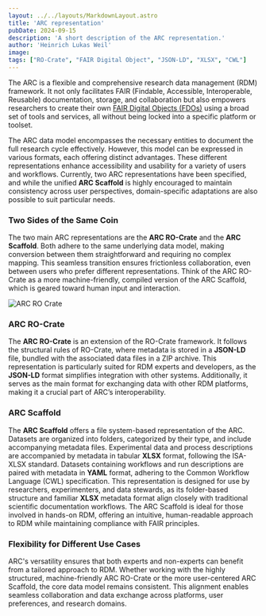 ```yaml
---
layout: ../../layouts/MarkdownLayout.astro
title: 'ARC representation'
pubDate: 2024-09-15
description: 'A short description of the ARC representation.'
author: 'Heinrich Lukas Weil'
image:
tags: ["RO-Crate", "FAIR Digital Object", "JSON-LD", "XLSX", "CWL"]
---
```


The ARC is a flexible and comprehensive research data management (RDM) framework. It not only facilitates FAIR (Findable, Accessible, Interoperable, Reusable) documentation, storage, and collaboration but also empowers researchers to create their own [FAIR Digital Objects (FDOs)](/arc-website/details/arc-fdo) using a broad set of tools and services, all without being locked into a specific platform or toolset.

The ARC data model encompasses the necessary entities to document the full research cycle effectively. However, this model can be expressed in various formats, each offering distinct advantages. These different representations enhance accessibility and usability for a variety of users and workflows. Currently, two ARC representations have been specified, and while the unified **ARC Scaffold** is highly encouraged to maintain consistency across user perspectives, domain-specific adaptations are also possible to suit particular needs.

### Two Sides of the Same Coin

The two main ARC representations are the **ARC RO-Crate** and the **ARC Scaffold**. Both adhere to the same underlying data model, making conversion between them straightforward and requiring no complex mapping. This seamless transition ensures frictionless collaboration, even between users who prefer different representations. Think of the ARC RO-Crate as a more machine-friendly, compiled version of the ARC Scaffold, which is geared toward human input and interaction.

![ARC RO Crate](/arc-website/ro-crate-vs-scaffold.png)

### ARC RO-Crate

The **ARC RO-Crate** is an extension of the RO-Crate framework. It follows the structural rules of RO-Crate, where metadata is stored in a **JSON-LD** file, bundled with the associated data files in a ZIP archive. This representation is particularly suited for RDM experts and developers, as the **JSON-LD** format simplifies integration with other systems. Additionally, it serves as the main format for exchanging data with other RDM platforms, making it a crucial part of ARC’s interoperability.

### ARC Scaffold

The **ARC Scaffold** offers a file system-based representation of the ARC. Datasets are organized into folders, categorized by their type, and include accompanying metadata files. Experimental data and process descriptions are accompanied by metadata in tabular **XLSX** format, following the ISA-XLSX standard. Datasets containing workflows and run descriptions are paired with metadata in **YAML** format, adhering to the Common Workflow Language (CWL) specification. 
This representation is designed for use by researchers, experimenters, and data stewards, as its folder-based structure and familiar **XLSX** metadata format align closely with traditional scientific documentation workflows. The ARC Scaffold is ideal for those involved in hands-on RDM, offering an intuitive, human-readable approach to RDM while maintaining compliance with FAIR principles.

### Flexibility for Different Use Cases

ARC's versatility ensures that both experts and non-experts can benefit from a tailored approach to RDM. Whether working with the highly structured, machine-friendly ARC RO-Crate or the more user-centered ARC Scaffold, the core data model remains consistent. This alignment enables seamless collaboration and data exchange across platforms, user preferences, and research domains.
